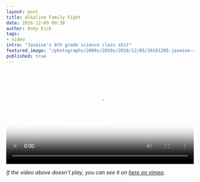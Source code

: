 ```yaml
---
layout: post
title: Alkaline Family Fight
date: 2016-12-09 09:38
author: Andy Eick
tags:
- video
intro: "Jasmine's 8th grade science class skit"
featured_image: "/photographs/2000s/2010s/2016/12/05/20161205-jasmine-science-movie-0010.jpg"
published: true
---
```

<video
  width='100%'
  src='/video/2016/alkaline-family-fight(2016).m3u8'
  controls
  poster='{{ site.mediaUrlRoot }}/photographs/2000s/2010s/2016/12/05/20161205-jasmine-science-movie-0010.jpg'>
</video>


*If the video above doesn't play, you can see it on [here on vimeo](https://vimeo.com/195028882).*
